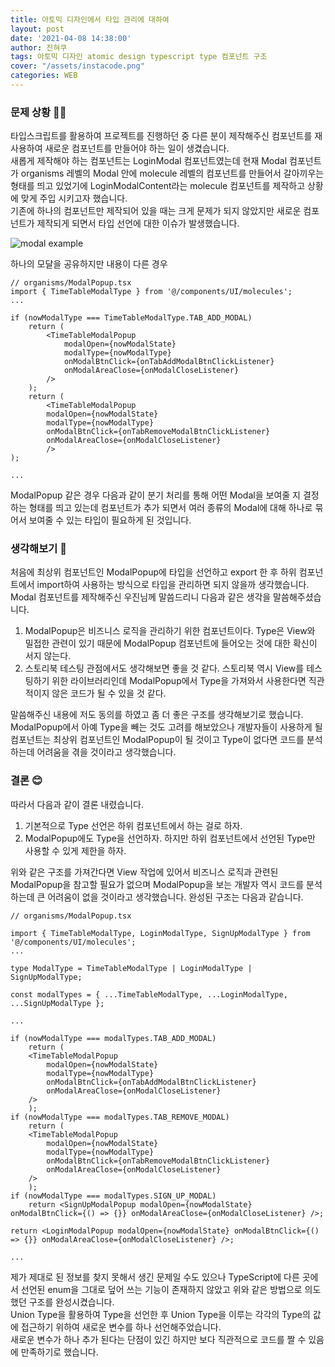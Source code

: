 ```yaml
---
title: 아토믹 디자인에서 타입 관리에 대하여
layout: post
date: '2021-04-08 14:38:00'
author: 진혀쿠
tags: 아토믹 디자인 atomic design typescript type 컴포넌트 구조 
cover: "/assets/instacode.png"
categories: WEB
---
```


### 문제 상황 🤷‍♂️

타입스크립트를 활용하여 프로젝트를 진행하던 중 다른 분이 제작해주신 컴포넌트를 재사용하여 새로운 컴포넌트를 만들어야 하는 일이 생겼습니다.  
새롭게 제작해야 하는 컴포넌트는 LoginModal 컴포넌트였는데 현재 Modal 컴포넌트가 organisms 레벨의 Modal 안에 molecule 레벨의 컴포넌트를 만들어서 갈아끼우는 형태를 띄고 있었기에 LoginModalContent라는 molecule 컴포넌트를 제작하고 상황에 맞게 주입 시키고자 했습니다.  
기존에 하나의 컴포넌트만 제작되어 있을 때는 크게 문제가 되지 않았지만 새로운 컴포넌트가 제작되게 되면서 타입 선언에 대한 이슈가 발생했습니다.  

<img src="{{ site.baseurl }}/assets/atomic_type/modal_example.gif" alt="modal example" title="modal example" class="picture">  

하나의 모달을 공유하지만 내용이 다른 경우

```
// organisms/ModalPopup.tsx
import { TimeTableModalType } from '@/components/UI/molecules';
...

if (nowModalType === TimeTableModalType.TAB_ADD_MODAL)
    return (
        <TimeTableModalPopup
            modalOpen={nowModalState}
            modalType={nowModalType}
            onModalBtnClick={onTabAddModalBtnClickListener}
            onModalAreaClose={onModalCloseListener}
        />
    );
    return (
        <TimeTableModalPopup
        modalOpen={nowModalState}
        modalType={nowModalType}
        onModalBtnClick={onTabRemoveModalBtnClickListener}
        onModalAreaClose={onModalCloseListener}
        />
);

...
```
ModalPopup 같은 경우 다음과 같이 분기 처리를 통해 어떤 Modal을 보여줄 지 결정하는 형태를 띄고 있는데 컴포넌트가 추가 되면서 여러 종류의 Modal에 대해 하나로 묶어서 보여줄 수 있는 타입이 필요하게 된 것입니다.

### 생각해보기 👀

처음에 최상위 컴포넌트인 ModalPopup에 타입을 선언하고 export 한 후 하위 컴포넌트에서 import하여 사용하는 방식으로 타입을 관리하면 되지 않을까 생각했습니다. Modal 컴포넌트를 제작해주신 우진님께 말씀드리니 다음과 같은 생각을 말씀해주셨습니다.

1. ModalPopup은 비즈니스 로직을 관리하기 위한 컴포넌트이다. Type은 View와 밀접한 관련이 있기 때문에 ModalPopup 컴포넌트에 들어오는 것에 대한 확신이 서지 않는다.
2. 스토리북 테스팅 관점에서도 생각해보면 좋을 것 같다. 스토리북 역시 View를 테스팅하기 위한 라이브러리인데 ModalPopup에서 Type을 가져와서 사용한다면 직관적이지 않은 코드가 될 수 있을 것 같다.

말씀해주신 내용에 저도 동의를 하였고 좀 더 좋은 구조를 생각해보기로 했습니다. ModalPopup에서 아예 Type을 빼는 것도 고려를 해보았으나 개발자들이 사용하게 될 컴포넌트는 최상위 컴포넌트인 ModalPopup이 될 것이고 Type이 없다면 코드를 분석하는데 어려움을 겪을 것이라고 생각했습니다.

### 결론 😊

따라서 다음과 같이 결론 내렸습니다.

1. 기본적으로 Type 선언은 하위 컴포넌트에서 하는 걸로 하자. 
2. ModalPopup에도 Type을 선언하자. 하지만 하위 컴포넌트에서 선언된 Type만 사용할 수 있게 제한을 하자.

위와 같은 구조를 가져간다면 View 작업에 있어서 비즈니스 로직과 관련된 ModalPopup을 참고할 필요가 없으며 ModalPopup을 보는 개발자 역시 코드를 분석하는데 큰 어려움이 없을 것이라고 생각했습니다. 완성된 구조는 다음과 같습니다.

```
// organisms/ModalPopup.tsx

import { TimeTableModalType, LoginModalType, SignUpModalType } from '@/components/UI/molecules';
...

type ModalType = TimeTableModalType | LoginModalType | SignUpModalType;

const modalTypes = { ...TimeTableModalType, ...LoginModalType, ...SignUpModalType };

...

if (nowModalType === modalTypes.TAB_ADD_MODAL)
    return (
    <TimeTableModalPopup
        modalOpen={nowModalState}
        modalType={nowModalType}
        onModalBtnClick={onTabAddModalBtnClickListener}
        onModalAreaClose={onModalCloseListener}
    />
    );
if (nowModalType === modalTypes.TAB_REMOVE_MODAL)
    return (
    <TimeTableModalPopup
        modalOpen={nowModalState}
        modalType={nowModalType}
        onModalBtnClick={onTabRemoveModalBtnClickListener}
        onModalAreaClose={onModalCloseListener}
    />
    );
if (nowModalType === modalTypes.SIGN_UP_MODAL)
    return <SignUpModalPopup modalOpen={nowModalState} onModalBtnClick={() => {}} onModalAreaClose={onModalCloseListener} />;

return <LoginModalPopup modalOpen={nowModalState} onModalBtnClick={() => {}} onModalAreaClose={onModalCloseListener} />;

...

```

제가 제대로 된 정보를 찾지 못해서 생긴 문제일 수도 있으나 TypeScript에 다른 곳에서 선언된 enum을 그대로 덮어 쓰는 기능이 존재하지 않았고 위와 같은 방법으로 의도했던 구조를 완성시켰습니다.  
Union Type을 활용하여 Type을 선언한 후 Union Type을 이루는 각각의 Type의 값에 접근하기 위하여 새로운 변수를 하나 선언해주었습니다.  
새로운 변수가 하나 추가 된다는 단점이 있긴 하지만 보다 직관적으로 코드를 짤 수 있음에 만족하기로 했습니다.